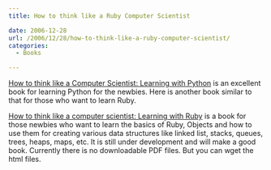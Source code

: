 ```yaml
---
title: How to think like a Ruby Computer Scientist

date: 2006-12-28
url: /2006/12/28/how-to-think-like-a-ruby-computer-scientist/
categories:
  - Books

---
```

[How to think like a Computer Scientist: Learning with Python][1] is an excellent book for learning Python for the newbies. Here is another book similar to that for those who want to learn Ruby.

[How to think like a computer scientist: Learning with Ruby][2] is a book for those newbies who want to learn the basics of Ruby, Objects and how to use them for creating various data structures like linked list, stacks, queues, trees, heaps, maps, etc. It is still under development and will make a good book. Currently there is no downloadable PDF files. But you can wget the html files.

 [1]: http://www.ibiblio.org/obp/thinkCSpy/
 [2]: http://mysite.verizon.net/hpassel/thinkruby/